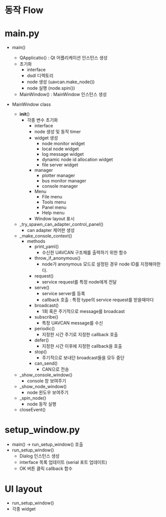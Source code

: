 # 동작 Flow
# main.py
 * main()
   * QApplicatio() : Qt 어플리케이션 인스턴스 생성
   * 초기화
     * interface
     * dsdl 디렉토리
     * node 생성 (uavcan.make_node())
     * node 실행 (node.spin())
   * MainWindow() : MainWindow 인스턴스 생성

 * MainWindow class
   * __init__()
     * 각종 변수 초기화
       * interface
       * node 생성 및 동작 timer
       * widget 생성
         * node monitor widget
         * local node widget
         * log message widget
         * dynamic node id allocation widget
         * file server widget
       * manager
         * plotter manager
         * bus monitor manager
         * console manager
       * Menu
         * File menu
         * Tools menu
         * Panel menu
         * Help menu
       * Window layout 표시
   * _try_spawn_can_adapter_control_panel()
     * can adapter 제어판 생성
   * _make_console_context()
     * methods
       * print_yaml()
         * 수신한 UAVCAN 구조체를 출력하기 위한 함수
       * throw_if_anonymous()
         * node가 anonymous 모드로 설정된 경우 node ID를 지정해야한다.
       * request()
         * service request를 특정 node에게 전달
       * serve()
         * service server를 등록
         * callback 호출 : 특정 type의 service request를 받을때마다 
       * broadcast()
         * 1회 혹은 주기적으로 message를 broadcast
       * subscribe()
         * 특정 UAVCAN message를 수신
       * periodic()
         * 지정한 시간 주기로 지정한 callback 호출
       * defer()
         * 지정한 시간 이후에 지정한 callback을 호출
       * stop()
         * 주기적으로 보내던 broadcast들을 모두 중단
       * can_send()
         * CAN으로 전송
   * _show_console_window()
     * console 창 보여주기
   * _show_node_window()
     * node 윈도우 보여주기
   * _spin_node()
     * node 동작 실행
   * closeEvent()


# setup_window.py
 * main() -> run_setup_window() 호출
 * run_setup_window() 
   * Dialog 인스턴스 생성
   * interface 목록 업데이트 (serial 포트 업데이트)
   * OK 버튼 클릭 callback 함수


# UI layout
 * run_setup_window()
 * 각종 widget
